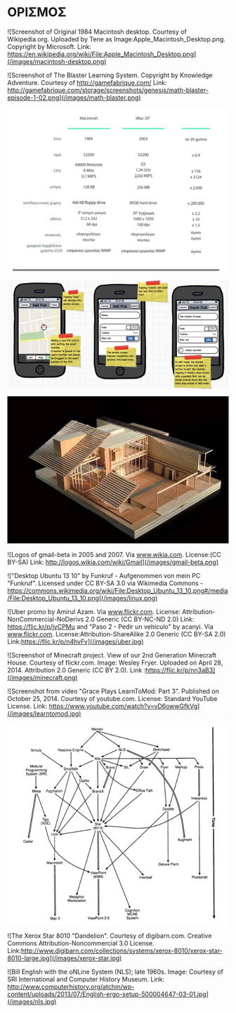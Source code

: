 # ΟΡΙΣΜΟΣ

![Screenshot of Original 1984 Macintosh desktop. Courtesy of Wikipedia.org. Uploaded by Tene as Image:Apple_Macintosh_Desktop.png. Copyright by Microsoft. Link: https://en.wikipedia.org/wiki/File:Apple_Macintosh_Desktop.png](/images/macintosh-desktop.png)

![Screenshot of The Blaster Learning System. Copyright by Knowledge Adventure. Courtesy of http://gamefabrique.com/ Link: http://gamefabrique.com/storage/screenshots/genesis/math-blaster-episode-1-02.png](/images/math-blaster.png)

![Illustration of the history of desktop interaction. Courtesy of pibook.gr License: Attribution-NonCommercial-ShareAlike 2.0](/images/desktop-interaction-history-future.png)

![Screenshot of Balsamiq Mockups. Copyright by Balsamiq. Image: "iPhone POI editor - screen 4" by Martijn van Exel. Via flickr.com. License: Attribution-ShareAlike 2.0 Generic (CC BY-SA 2.0) Link: https://flic.kr/p/6HHDTq ](/images/ui-sketch.png)

![Gerrit Rietveld - Schröder House Physical Model. Image: Gavin Schaefer. Via www.flickr.com. License: Attribution 2.0 Generic (CC BY 2.0) Link:https://flic.kr/p/7x4tsb ](/images/architecture-model.jpg)

![Logos of gmail-beta in 2005 and 2007. Via www.wikia.com. License:(CC BY-SA) Link: http://logos.wikia.com/wiki/Gmail](/images/gmail-beta.png)

!["Desktop Ubuntu 13 10" by Funkruf - Aufgenommen von mein PC "Funkruf". Licensed under CC BY-SA 3.0 via Wikimedia Commons - https://commons.wikimedia.org/wiki/File:Desktop_Ubuntu_13_10.png#/media/File:Desktop_Ubuntu_13_10.png](/images/linux.png)

![Uber promo by Amirul Azam. Via www.flickr.com. License: Attribution-NonCommercial-NoDerivs 2.0 Generic (CC BY-NC-ND 2.0) Link: https://flic.kr/p/jyCPMu and "Paso 2 - Pedir un vehículo" by acanyi. Via www.flickr.com. License:Attribution-ShareAlike 2.0 Generic (CC BY-SA 2.0) Link:https://flic.kr/p/n4hvFv](/images/uber.jpg)

![Screenshot of Minecraft project. View of our 2nd Generation Minecraft House. Courtesy of flickr.com. Image: Wesley Fryer. Uploaded on April 28, 2014. Attribution 2.0 Generic (CC BY 2.0). Link :https://flic.kr/p/nn3aB3](/images/minecraft.png)

![Screenshot from video "Grace Plays LearnToMod: Part 3". Published on October 25, 2014. Courtesy of youtube.com. License: Standard YouTube License. Link: https://www.youtube.com/watch?v=vD6owwGfkVg](/images/learntomod.jpg)

![Illustration of xerox star genealogy. Based on Bushy Tree (2002). http://c2.com/cgi/wiki?BushyTreeDiagram. This file is in the public domain.](/images/xerox-star-genealogy.png)

![The Xerox Star 8010 "Dandelion". Courtesy of digibarn.com. Creative Commons Attribution-Noncommercial 3.0 License. Link:http://www.digibarn.com/collections/systems/xerox-8010/xerox-star-8010-large.jpg](/images/xerox-star.jpg)

![Bill English with the oNLine System (NLS); late 1960s. Image: Courtesy of SRI International and Computer History Museum. Link: http://www.computerhistory.org/atchm/wp-content/uploads/2013/07/English-ergo-setup-500004647-03-01.jpg](/images/nls.jpg)
